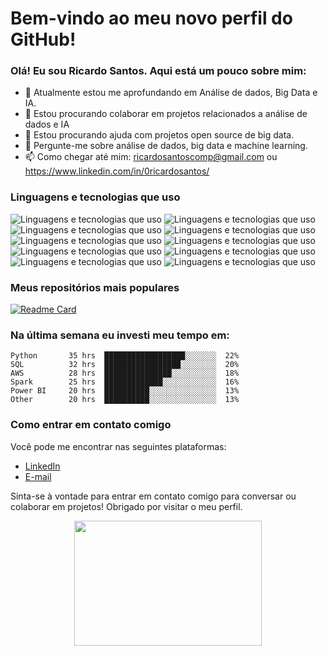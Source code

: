 # Bem-vindo ao meu novo perfil do GitHub!

### Olá! Eu sou Ricardo Santos. Aqui está um pouco sobre mim:

- 🔭 Atualmente estou me aprofundando em Análise de dados, Big Data e IA.
- 🌱 Estou procurando colaborar em projetos relacionados a análise de dados e IA
- 🤔 Estou procurando ajuda com projetos open source de big data.
- 💬 Pergunte-me sobre análise de dados, big data e machine learning.
- 📫 Como chegar até mim: ricardosantoscomp@gmail.com ou https://www.linkedin.com/in/0ricardosantos/

### Linguagens e tecnologias que uso

![Linguagens e tecnologias que uso](https://img.shields.io/badge/-Python-blue)
![Linguagens e tecnologias que uso](https://img.shields.io/badge/-SQL%20%7C%20NoSQL-yellowgreen)
![Linguagens e tecnologias que uso](https://img.shields.io/badge/-Excel-green)
![Linguagens e tecnologias que uso](https://img.shields.io/badge/-MySQL-blue)
![Linguagens e tecnologias que uso](https://img.shields.io/badge/-Postgres-blue)
![Linguagens e tecnologias que uso](https://img.shields.io/badge/-MongoDB-green)
![Linguagens e tecnologias que uso](https://img.shields.io/badge/-ETL-yellow)
![Linguagens e tecnologias que uso](https://img.shields.io/badge/-ELT-yellow)
![Linguagens e tecnologias que uso](https://img.shields.io/badge/-Data%20Warehouse-blueviolet)
![Linguagens e tecnologias que uso](https://img.shields.io/badge/-Data%20Lake-brightgreen)

### Meus repositórios mais populares

[![Readme Card](https://github-readme-stats.vercel.app/api/pin/?username=ricardoo081&repo=Artigo_MachineLearning_DCV&theme=radical)](https://github.com/ricardoo081/Artigo_MachineLearning_DCV)

### Na última semana eu investi meu tempo em:

```text
Python       35 hrs  ██████████████████░░░░░░░  22%
SQL          32 hrs  █████████████████░░░░░░░░  20%
AWS          28 hrs  ███████████████░░░░░░░░░░  18%
Spark        25 hrs  █████████████░░░░░░░░░░░░  16%
Power BI     20 hrs  ██████████░░░░░░░░░░░░░░░  13%
Other        20 hrs  ██████████░░░░░░░░░░░░░░░  13%
```

### Como entrar em contato comigo

Você pode me encontrar nas seguintes plataformas:

- [LinkedIn](https://www.linkedin.com/in/0ricardosantos/)
- [E-mail](mailto:ricardosantoscomp@gmail.com)

Sinta-se à vontade para entrar em contato comigo para conversar ou colaborar em projetos! Obrigado por visitar o meu perfil.

<p align="center">
  <img src="https://github.com/abhisheknaiidu/abhisheknaiidu/raw/master/code.gif?raw=true" width="300" height="200" />
</p>

